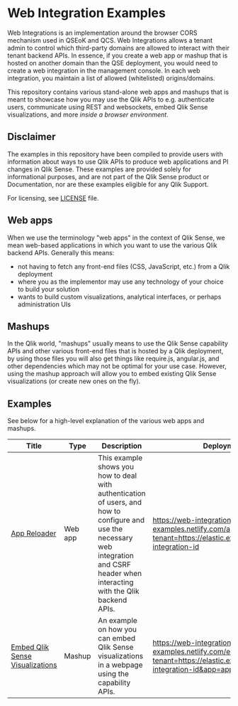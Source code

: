 # Web Integration Examples

Web Integrations is an implementation around the browser CORS mechanism used in QSEoK and QCS. Web Integrations allows a tenant admin to control which third-party domains are allowed to interact with their tenant backend APIs. In essence, if you create a web app or mashup that is hosted on another domain than the QSE deployment, you would need to create a web integration in the management console. In each web integration, you maintain a list of allowed (whitelisted) origins/domains.

This repository contains various stand-alone web apps and mashups that is meant to showcase how you may use the Qlik APIs to e.g. authenticate users, communicate using REST and websockets, embed Qlik Sense visualizations, and more _inside a browser environment_.

## Disclaimer

The examples in this repository have been compiled to provide users with information about ways to use Qlik APIs to produce web applications and PI changes in Qlik Sense.  These examples are provided solely for informational purposes, and are not part of the Qlik Sense product or Documentation, nor are these examples eligible for any Qlik Support.

For licensing, see [LICENSE](./LICENSE) file.

## Web apps

When we use the terminology "web apps" in the context of Qlik Sense, we mean web-based applications in which you want to use the various Qlik backend APIs. Generally this means:

* not having to fetch any front-end files (CSS, JavaScript, etc.) from a Qlik deployment
* where you as the implementor may use any technology of your choice to build your solution
* wants to build custom visualizations, analytical interfaces, or perhaps administration UIs

## Mashups

In the Qlik world, "mashups" usually means to use the Qlik Sense capability APIs and other various front-end files that is hosted by a Qlik deployment, by using those files you will also get things like require.js, angular.js, and other dependencies which may not be optimal for your use case. However, using the mashup approach will allow you to embed existing Qlik Sense visualizations (or create new ones on the fly).

## Examples

See below for a high-level explanation of the various web apps and mashups.

| Title                                                                   | Type    | Description | Deployment |
| ----------------------------------------------------------------------- | ------- | ----------- | -----------|
| [App Reloader](./app-reloader)                                          | Web app | This example shows you how to deal with authentication of users, and how to configure and use the necessary web integration and CSRF header when interacting with the Qlik backend APIs. | https://web-integration-examples.netlify.com/app-reloader/?tenant=https://elastic.example&wiid=web-integration-id |
| [Embed Qlik Sense Visualizations](./embed-sense-visualizations)         | Mashup  | An example on how you can embed Qlik Sense visualizations in a webpage using the capability APIs. | https://web-integration-examples.netlify.com/embed/?tenant=https://elastic.example&wiid=web-integration-id&app=app-id |
